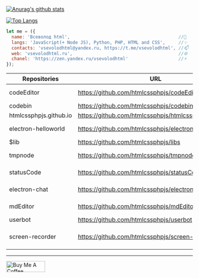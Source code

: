 [green]: <[![Anurag's github stats](https://github-readme-stats.vercel.app/api?username=htmlcssphpjs)](https://github.com/htmlcssphpjs)>

[![Anurag's github stats](https://github-readme-stats.vercel.app/api?username=htmlcssphpjs)](https://github.com/htmlcssphpjs)

[![Top Langs](https://github-readme-stats.vercel.app/api/top-langs/?username=htmlcssphpjs&layout=compact)](https://github.com/htmlcssphpjs)

<!--
**htmlcssphpjs/htmlcssphpjs** is a ✨ _special_ ✨ repository because its `README.md` (this file) appears on your GitHub profile.
-->

```javascript
let me = ({
  name: 'Всеволод html',                                         //💬
  langs: 'JavaScript(+ Node JS), Python, PHP, HTML and CSS',     //✨
  contacts: 'vsevolodhtml@yandex.ru, https://t.me/vsevolodhtml', //📫
  web: 'vsevolodhtml.ru',                                        //🌐
  chanel: 'https://zen.yandex.ru/vsevolodhtml'                   //⚡
});
```

<!--
- 👯 I’m looking to collaborate on ...
- 🤔 I’m looking for help with ...
- 💬 Ask me about ...
- 😄 Pronouns: ...
- ⚡ Fun fact: ...
-->
| Repositories | URL | Description |
| ------ | ------ | ----- |
| codeEditor | https://github.com/htmlcssphpjs/codeEditor | Electron editor code |
| codebin | https://github.com/htmlcssphpjs/codebin | CodeBin |
| htmlcssphpjs.github.io | https://github.com/htmlcssphpjs/htmlcssphpjs.github.io | My websait |
| electron-helloworld | https://github.com/htmlcssphpjs/electron-helloworld | Hello, Electron |
| $lib | https://github.com/htmlcssphpjs/libs | Lib js |
| tmpnode | https://github.com/htmlcssphpjs/tmpnode | Template node js |
| statusCode | https://github.com/htmlcssphpjs/statusCode | Node JS API |
| electron-chat | https://github.com/htmlcssphpjs/electron-chat | Electron chat |
| mdEditor | https://github.com/htmlcssphpjs/mdEditor | Mark Down editor |
| userbot | https://github.com/htmlcssphpjs/userbot | UserBot |
| screen-recorder | https://github.com/htmlcssphpjs/screen-recorder | Electron screen recorder |

---

<a href="https://yoomoney.ru/to/4100111423217928" target="_blank"><img src="https://cdn.buymeacoffee.com/buttons/v2/default-white.png" alt="Buy Me A Coffee" style="height: 30px;width: 105px;" ></a>
